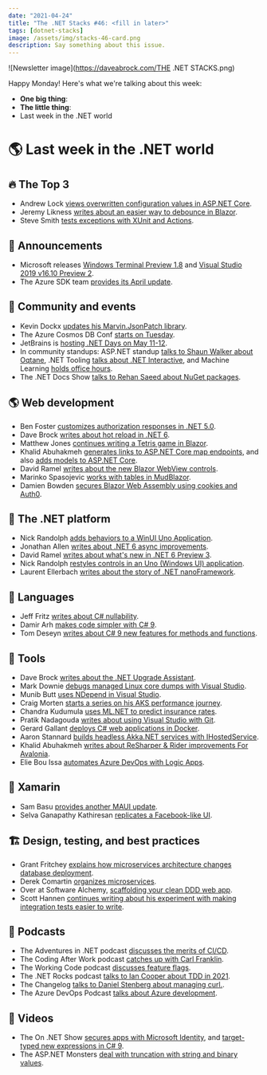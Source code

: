 ```yaml
---
date: "2021-04-24"
title: "The .NET Stacks #46: <fill in later>"
tags: [dotnet-stacks]
image: /assets/img/stacks-46-card.png 
description: Say something about this issue.
---
```


![Newsletter image](https://daveabrock.com/THE .NET STACKS.png)

Happy Monday! Here's what we're talking about this week:

- **One big thing**: 
- **The little thing**: 
- Last week in the .NET world

# 🌎 Last week in the .NET world

## 🔥 The Top 3

- Andrew Lock [views overwritten configuration values in ASP.NET Core](https://andrewlock.net/viewing-overriden-configuration-values-in-aspnetcore/).
- Jeremy Likness [writes about an easier way to debounce in Blazor](https://blog.jeremylikness.com/blog/an-easier-blazor-debounce/).
- Steve Smith [tests exceptions with XUnit and Actions](https://ardalis.com/testing-exceptions-with-xunit-and-actions/).

## 📢 Announcements

- Microsoft releases [Windows Terminal Preview 1.8](https://devblogs.microsoft.com/commandline/windows-terminal-preview-1-8-release) and [Visual Studio 2019 v16.10 Preview 2](https://devblogs.microsoft.com/visualstudio/visual-studio-2019-v16-10-preview-2/?WT.mc_id=DOP-MVP-4025064).
- The Azure SDK team [provides its April update](https://devblogs.microsoft.com/azure-sdk/april-release-2021).

## 📅 Community and events

- Kevin Dockx [updates his Marvin.JsonPatch library](https://www.kevindockx.com/new-release-marvin-jsonpatch-2-2/).
- The Azure Cosmos DB Conf [starts on Tuesday](https://gotcosmos.com/conf).
- JetBrains is [hosting .NET Days on May 11-12](https://blog.jetbrains.com/dotnet/2021/04/14/dotnet-days-online-2021/).
- In community standups: ASP.NET standup [talks to Shaun Walker about Oqtane](https://www.youtube.com/watch?v=livNmRqDnMI), .NET Tooling [talks about .NET Interactive](https://www.youtube.com/watch?v=3hQB_ElxJXU), and Machine Learning [holds office hours](https://www.youtube.com/watch?v=o-WQyQc-rJ0).
- The .NET Docs Show [talks to Rehan Saeed about NuGet packages](https://www.youtube.com/watch?v=A93Fn_qMLX4).

## 🌎 Web development

- Ben Foster [customizes authorization responses in .NET 5.0](https://benfoster.io/blog/customize-authorization-response-aspnet-core/).
- Dave Brock [writes about hot reload in .NET 6](https://www.telerik.com/blogs/instant-feedback-is-here-introducing-hot-reload-in-dotnet-6).
- Matthew Jones [continues writing a Tetris game in Blazor](https://exceptionnotfound.net/tetris-in-blazor-part-4-displaying-the-grid-and-a-falling-tetromino/).
- Khalid Abuhakmeh [generates links to ASP.NET Core map endpoints](https://khalidabuhakmeh.com/generate-links-to-aspnet-core-map-endpoints), and also [adds models to ASP.NET Core](https://khalidabuhakmeh.com/how-to-add-models-to-aspnet-core).
- David Ramel [writes about the new Blazor WebView controls](https://visualstudiomagazine.com/articles/2021/04/09/blazorwebview.aspx).
- Marinko Spasojevic [works with tables in MudBlazor](https://code-maze.com/blazor-material-table-paging-searching-sorting/).
- Damien Bowden [secures Blazor Web Assembly using cookies and Auth0](https://damienbod.com/2021/04/12/securing-blazor-web-assembly-using-cookies-and-auth0/).

## 🥅 The .NET platform

- Nick Randolph [adds behaviors to a WinUI Uno Application](https://nicksnettravels.builttoroam.com/winui-uno-behaviors/).
- Jonathan Allen [writes about .NET 6 async improvements](https://www.infoq.com/news/2021/04/Net6-Async/).
- David Ramel [writes about what's new in .NET 6 Preview 3](https://visualstudiomagazine.com/articles/2021/04/12/maui-desktop.aspx).
- Nick Randolph [restyles controls in an Uno (Windows UI) application](https://nicksnettravels.builttoroam.com/restyling-winui-controls/).
- Laurent Ellerbach [writes about the story of .NET nanoFramework](https://devblogs.microsoft.com/dotnet/show-dotnet-build-your-own-unit-test-platform-the-true-story-of-net-nanoframework).

## 📔 Languages

- Jeff Fritz [writes about C# nullability](https://dev.to/dotnet/my-favorite-c-features-part-3-nullability-2mcg).
- Damir Arh [makes code simpler with C# 9](https://www.dotnetcurry.com/csharp/simpler-code-with-csharp-9).
- Tom Deseyn [writes about C# 9 new features for methods and functions](https://developers.redhat.com/blog/2021/04/13/c-9-new-features-for-methods-and-functions/).

## 🔧 Tools

- Dave Brock [writes about the .NET Upgrade Assistant](https://www.telerik.com/blogs/meet-dotnet-upgrade-assistant-your-dotnet-5-moving-company).
- Mark Downie [debugs managed Linux core dumps with Visual Studio](https://www.poppastring.com/blog/debug-managed-linux-core-dumps-with-visual-studio).
- Munib Butt [uses NDepend in Visual Studio](https://www.c-sharpcorner.com/article/an-introduction-to-using-ndepend-in-visual-studio/).
- Craig Morten [starts a series on his AKS performance journey](https://medium.com/asos-techblog/an-aks-performance-journey-part-1-sizing-everything-up-ee6d2346ea99).
- Chandra Kudumula [uses ML.NET to predict insurance rates](https://www.red-gate.com/simple-talk/cloud/data-science/insurance-price-prediction-using-machine-learning-ml-net/).
- Pratik Nadagouda [writes about using Visual Studio with Git](https://devblogs.microsoft.com/visualstudio/enhanced-productivity-with-git-in-visual-studio).
- Gerard Gallant [deploys C# web applications in Docker](https://platform.uno/blog/deploying-c-web-applications-with-docker/).
- Aaron Stannard [builds headless Akka.NET services with IHostedService](https://petabridge.com/blog/akkadotnet-ihostedservice/).
- Khalid Abuhakmeh [writes about ReSharper & Rider improvements For Avalonia](https://blog.jetbrains.com/dotnet/2021/04/12/improvements-for-resharper-rider-avalonia/).
- Elie Bou Issa [automates Azure DevOps with Logic Apps](https://www.red-gate.com/simple-talk/sysadmin/devops/automating-azure-devops-logic-apps/).

## 📱 Xamarin

- Sam Basu [provides another MAUI update](https://www.telerik.com/blogs/sands-of-maui-issue-4).
- Selva Ganapathy Kathiresan [replicates a Facebook-like UI](https://www.syncfusion.com/blogs/post/replicating-a-facebook-like-ui-in-xamarin.aspx).

## 🏗 Design, testing, and best practices

- Grant Fritchey [explains how microservices architecture changes database deployment](https://www.red-gate.com/blog/how-does-microservices-architecture-change-database-deployment).
- Derek Comartin [organizes microservices](https://codeopinion.com/organizing-commands-events-handlers-in-microservices/).
- Over at Software Alchemy, [scaffolding your clean DDD web app](https://blog.jacobsdata.com/2021/04/11/scaffold-your-clean-ddd-web-application-part-6-domain-driven-design-workflow-patterns).
- Scott Hannen [continues writing about his experiment with making integration tests easier to write](https://scotthannen.org/blog/2021/04/12/integration-test-experiment-2.html).

## 🎤 Podcasts

- The Adventures in .NET podcast [discusses the merits of CI/CD](https://devchat.tv/adventures-in-dotnet/net-064-to-ci-cd-or-not-to-ci-cd/).
- The Coding After Work podcast [catches up with Carl Franklin](http://codingafterwork.com/2021/04/14/episode-58-blazor-podcasting-and-music-with-carl-franklin/).
- The Working Code podcast [discusses feature flags](https://www.bennadel.com/blog/4027-working-code-podcast-episode-018-feature-flags.htm).
- The .NET Rocks podcast [talks to Ian Cooper about TDD in 2021](https://www.dotnetrocks.com/default.aspx?ShowNum=1735).
- The Changelog [talks to Daniel Stenberg about managing curl.](https://www.changelog.com/podcast/436).
- The Azure DevOps Podcast [talks about Azure development](http://azuredevopspodcast.clear-measure.com/paul-yuknewicz-on-azure-development-episode-136).

## 🎥 Videos

- The On .NET Show [secures apps with Microsoft Identity](https://www.youtube.com/watch?v=P25SIYLsH-g), and [target-typed new expressions in C# 9](https://channel9.msdn.com/Shows/On-NET/C-Language-Highlights-Target-Typed-new-expressions).
- The ASP.NET Monsters [deal with truncation with string and binary values](https://www.youtube.com/watch?v=emp1PVEt1X8).
